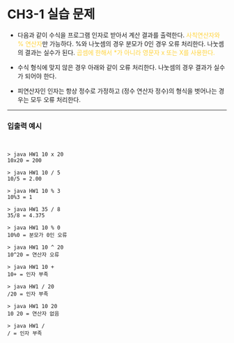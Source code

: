 # CH3-1 실습 문제

- 다음과 같이 수식을 프로그램 인자로 받아서 계산 결과를 출력한다. <span style="color:#ffd33d">사칙연산자와 % 연산자</span>만 가능하다. %와 나눗셈의 경우 분모가 0인 경우 오류 처리한다. 나눗셈의 결과는 실수가 된다. <span style="color:#ffd33d">곱셈에 한해서 *가 아니라 영문자 x 또는 X를 사용한다.</span>

- 수식 형식에 맞지 않은 경우 아래와 같이 오류 처리한다. 나눗셈의 경우 결과가 실수가 되어야 한다.

- 피연산자인 인자는 항상 정수로 가정하고 (정수 연산자 정수)의 형식을 벗어나는 경우는 모두 오류 처리한다.
---
<h3>입출력 예시</h3>
<br>

```
> java HW1 10 x 20
10x20 = 200

> java HW1 10 / 5
10/5 = 2.00

> java HW1 10 % 3
10%3 = 1
```

```
> java HW1 35 / 8
35/8 = 4.375

> java HW1 10 % 0
10%0 = 분모가 0인 오류

> java HW1 10 ^ 20
10^20 = 연산자 오류
```

```
> java HW1 10 +
10+ = 인자 부족

> java HW1 / 20
/20 = 인자 부족

> java HW1 10 20
10 20 = 연산자 없음

> java HW1 /
/ = 인자 부족
```
